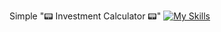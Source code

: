 Simple "📟 Investment Calculator 📟"
[![My Skills](https://skillicons.dev/icons?i=js,html,css,wasm)](https://skillicons.dev)
